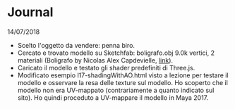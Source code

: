 # Journal

14/07/2018
- Scelto l'oggetto da vendere: penna biro.
- Cercato e trovato modello su Sketchfab: boligrafo.obj 9.0k vertici, 2 materiali
(Boligrafo by Nicolas Alex Capdevielle, [link](https://sketchfab.com/models/25fb4c1e876e4c869249598a04ba0f48)).
- Caricato il modello e testato gli shader predefiniti di Three.js.
- Modificato esempio l17-shadingWithAO.html visto a lezione per testare il modello e osservare la resa delle texture sul modello. Ho scoperto che il modello non era UV-mappato (contrariamente a quanto indicato sul sito). Ho quindi proceduto a UV-mappare il modello in Maya 2017.
